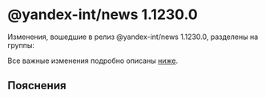 # @yandex-int/news 1.1230.0

<!-- ЧЕЛОВЕЧЕСКОЕ ВСТУПЛЕНИЕ -->

Изменения, вошедшие в релиз @yandex-int/news 1.1230.0, разделены на группы:

Все важные изменения подробно описаны [ниже](#Пояснения).

## Пояснения

